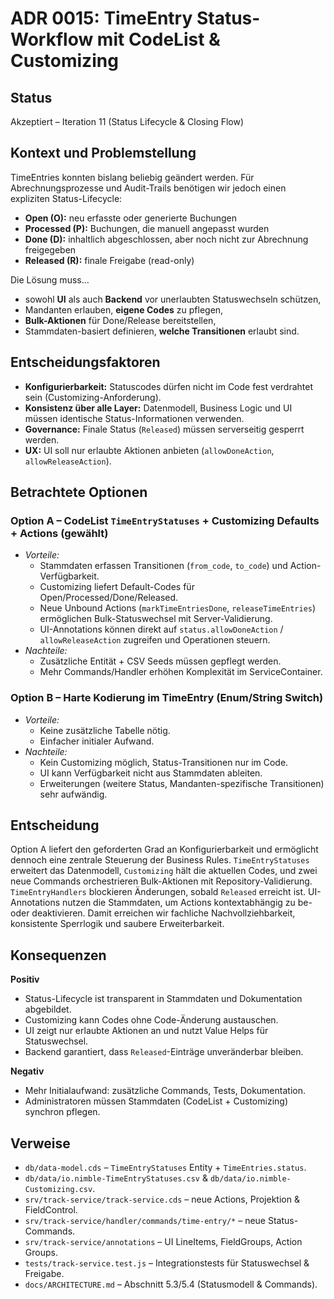 # ADR 0015: TimeEntry Status-Workflow mit CodeList & Customizing

## Status
Akzeptiert – Iteration 11 (Status Lifecycle & Closing Flow)

## Kontext und Problemstellung
TimeEntries konnten bislang beliebig geändert werden. Für Abrechnungsprozesse und Audit-Trails benötigen wir jedoch einen expliziten Status-Lifecycle:

- **Open (O):** neu erfasste oder generierte Buchungen
- **Processed (P):** Buchungen, die manuell angepasst wurden
- **Done (D):** inhaltlich abgeschlossen, aber noch nicht zur Abrechnung freigegeben
- **Released (R):** finale Freigabe (read-only)

Die Lösung muss…
- sowohl **UI** als auch **Backend** vor unerlaubten Statuswechseln schützen,
- Mandanten erlauben, **eigene Codes** zu pflegen,
- **Bulk-Aktionen** für Done/Release bereitstellen,
- Stammdaten-basiert definieren, **welche Transitionen** erlaubt sind.

## Entscheidungsfaktoren
- **Konfigurierbarkeit:** Statuscodes dürfen nicht im Code fest verdrahtet sein (Customizing-Anforderung).
- **Konsistenz über alle Layer:** Datenmodell, Business Logic und UI müssen identische Status-Informationen verwenden.
- **Governance:** Finale Status (`Released`) müssen serverseitig gesperrt werden.
- **UX:** UI soll nur erlaubte Aktionen anbieten (`allowDoneAction`, `allowReleaseAction`).

## Betrachtete Optionen

### Option A – CodeList `TimeEntryStatuses` + Customizing Defaults + Actions **(gewählt)**
- *Vorteile:*
  - Stammdaten erfassen Transitionen (`from_code`, `to_code`) und Action-Verfügbarkeit.
  - Customizing liefert Default-Codes für Open/Processed/Done/Released.
  - Neue Unbound Actions (`markTimeEntriesDone`, `releaseTimeEntries`) ermöglichen Bulk-Statuswechsel mit Server-Validierung.
  - UI-Annotations können direkt auf `status.allowDoneAction` / `allowReleaseAction` zugreifen und Operationen steuern.
- *Nachteile:*
  - Zusätzliche Entität + CSV Seeds müssen gepflegt werden.
  - Mehr Commands/Handler erhöhen Komplexität im ServiceContainer.

### Option B – Harte Kodierung im TimeEntry (Enum/String Switch)
- *Vorteile:*
  - Keine zusätzliche Tabelle nötig.
  - Einfacher initialer Aufwand.
- *Nachteile:*
  - Kein Customizing möglich, Status-Transitionen nur im Code.
  - UI kann Verfügbarkeit nicht aus Stammdaten ableiten.
  - Erweiterungen (weitere Status, Mandanten-spezifische Transitionen) sehr aufwändig.

## Entscheidung
Option A liefert den geforderten Grad an Konfigurierbarkeit und ermöglicht dennoch eine zentrale Steuerung der Business Rules. `TimeEntryStatuses` erweitert das Datenmodell, `Customizing` hält die aktuellen Codes, und zwei neue Commands orchestrieren Bulk-Aktionen mit Repository-Validierung. `TimeEntryHandlers` blockieren Änderungen, sobald `Released` erreicht ist. UI-Annotations nutzen die Stammdaten, um Actions kontextabhängig zu be- oder deaktivieren. Damit erreichen wir fachliche Nachvollziehbarkeit, konsistente Sperrlogik und saubere Erweiterbarkeit.

## Konsequenzen

**Positiv**
- Status-Lifecycle ist transparent in Stammdaten und Dokumentation abgebildet.
- Customizing kann Codes ohne Code-Änderung austauschen.
- UI zeigt nur erlaubte Aktionen an und nutzt Value Helps für Statuswechsel.
- Backend garantiert, dass `Released`-Einträge unveränderbar bleiben.

**Negativ**
- Mehr Initialaufwand: zusätzliche Commands, Tests, Dokumentation.
- Administratoren müssen Stammdaten (CodeList + Customizing) synchron pflegen.

## Verweise
- `db/data-model.cds` – `TimeEntryStatuses` Entity + `TimeEntries.status`.
- `db/data/io.nimble-TimeEntryStatuses.csv` & `db/data/io.nimble-Customizing.csv`.
- `srv/track-service/track-service.cds` – neue Actions, Projektion & FieldControl.
- `srv/track-service/handler/commands/time-entry/*` – neue Status-Commands.
- `srv/track-service/annotations` – UI LineItems, FieldGroups, Action Groups.
- `tests/track-service.test.js` – Integrationstests für Statuswechsel & Freigabe.
- `docs/ARCHITECTURE.md` – Abschnitt 5.3/5.4 (Statusmodell & Commands).
